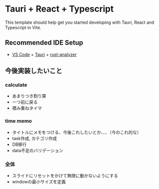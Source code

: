 # Tauri + React + Typescript

This template should help get you started developing with Tauri, React and Typescript in Vite.

## Recommended IDE Setup

- [VS Code](https://code.visualstudio.com/) + [Tauri](https://marketplace.visualstudio.com/items?itemName=tauri-apps.tauri-vscode) + [rust-analyzer](https://marketplace.visualstudio.com/items?itemName=rust-lang.rust-analyzer)

## 今後実装したいこと
### calculate
- あまりつき割り算
- 一つ前に戻る
- 積み重ねタイマ
### time memo
- タイトルにメモをつける、今後これしたいとか、、、（今のこれ的な）
- task作成, カテゴリ作成
- DB移行
- data不足のバリデーション
### 全体
- スライドにリセットをかけて無限に動かないようにする
- windowの最小サイズを定義
